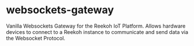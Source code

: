 # websockets-gateway
Vanilla Websockets Gateway for the Reekoh IoT Platform. Allows hardware devices to connect to a Reekoh instance to communicate and send data via the Websocket Protocol.
